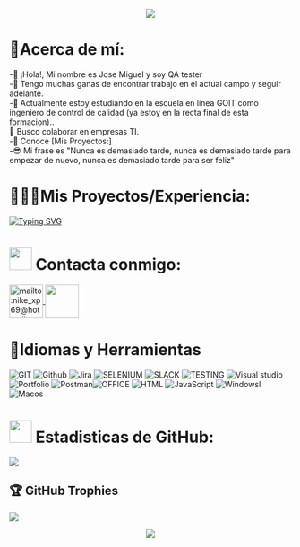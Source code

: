 


<p align="center">
<a href="https://github.com/JoseMiguell2023"><img src="https://i.postimg.cc/SNqtpS9J/3.png" /></a>

# 🐞Acerca de mí:
-👋 ¡Hola!, Mi nombre es Jose Miguel y soy QA tester <br>-👀 Tengo muchas ganas de encontrar trabajo en el actual campo y seguir adelante.<br>-🌱 Actualmente estoy estudiando en la escuela en línea GOIT como ingeniero de control de calidad (ya estoy en la recta final de esta formacion)..<br> 💞️ Busco colaborar en empresas TI.<br>-📄 Conoce [Mis Proyectos:] <br>-😎 Mi frase es "Nunca es demasiado tarde, nunca es demasiado tarde para empezar de nuevo, nunca es demasiado tarde para ser feliz"<br>

# 🕵🏻‍♀️Mis Proyectos/Experiencia:

<a href="https://git.io/typing-svg"><img src="https://readme-typing-svg.demolab.com?font=Fira+Code&weight=500&pause=1000&color=1A2FF7&center=FALSO&vCenter=FALSO&repeat=verdadero&random=FALSO&width=435&lines=Pr%C3%B3ximamente......" alt="Typing SVG" /></a>

    
#  <a href="https://github.com/JoseMiguell2023"><img src="https://user-images.githubusercontent.com/63050133/156777293-72a6e681-2582-4a9d-ad92-09d1181d47c7.gif" height="40" width="40" /></a> Contacta conmigo:
<p align="left">
  <a href="mailto:nike_xp69@hotmail.com" target="blank" ><img align="center" src="https://img.icons8.com/fluency/48/000000/apple-mail.png" alt="mailto:nike_xp69@hotmail.com" height="60" width="60"  </a>
      <a href="https://www.linkedin.com/in/jose-qatester" target="blank"><img align="center" src="https://img.icons8.com/fluency/48/000000/linkedin.png"  height="60" width="60"/></a>
    
# 🔨Idiomas y Herramientas
![GIT](https://img.shields.io/badge/Git-fc6d26?style=plastic&logo=git&logoColor=white) ![Github](https://camo.githubusercontent.com/01504daa1be08e9f944dd9de6e992d43c1f871770fa8fb2cf7ff6915d973f495/68747470733a2f2f696d672e736869656c64732e696f2f62616467652f4769744875622d3138313731373f7374796c653d666c61742d737175617265266c6f676f3d476974487562266c6f676f436f6c6f723d7768697465)  ![Jira](https://img.shields.io/badge/jira-%230A0FFF.svg?style=plastic&logo=jira&logoColor=white) ![SELENIUM](https://camo.githubusercontent.com/220bfa659f25bbd2668e922e1ca177c30f1db413a6a9b92addee4afe092335b4/68747470733a2f2f696d672e736869656c64732e696f2f62616467652f2d53656c656e69756d2d3035313232413f7374796c653d666c6174266c6f676f3d73656c656e69756d266c6f676f436f6c6f723d73656c656e69756d) ![SLACK](https://camo.githubusercontent.com/a5157770e95e37d0f3a416b611cf43398821fbbea0be539d6d13d3cb0b722397/68747470733a2f2f696d672e736869656c64732e696f2f62616467652f536c61636b2d3441313534423f6c6f676f3d736c61636b266c6f676f436f6c6f723d666666267374796c653d666c6174) ![TESTING](https://camo.githubusercontent.com/7c3ba3e2af123d32fcfa7388a5139a4a9f189a845c7179356463f8694f48431a/68747470733a2f2f696d672e736869656c64732e696f2f62616467652f52656163745f54657374696e675f4c6962726172792d3230323332412e737667)  ![Visual studio](https://camo.githubusercontent.com/1ca4fca85fcdf590edd7002c02ded299502daa79309d0656859b69d55a1c1fa9/68747470733a2f2f696d672e736869656c64732e696f2f62616467652f2d56697375616c25323053747564696f253230436f64652d3035313232413f7374796c653d666c6174266c6f676f3d76697375616c2d73747564696f2d636f6465266c6f676f436f6c6f723d303037414343) ![Portfolio](https://img.shields.io/badge/Portfolio-%23000000.svg?style=plastic&logo=firefox&logoColor=#FF7139) ![Postman](https://img.shields.io/badge/Postman-FF6C37?style=plastic&logo=postman&logoColor=white)![OFFICE](https://camo.githubusercontent.com/7908f4acf7c6ae023ea846ea7070dca81a2a3cab12e0991a895fa1ded90d80ee/68747470733a2f2f696d672e736869656c64732e696f2f62616467652f4d6963726f736f66742532304f66666963652d4438334230313f6c6f676f3d6d6963726f736f66746f6666696365266c6f676f436f6c6f723d666666267374796c653d666c6174) ![HTML](https://camo.githubusercontent.com/26a2d44d15ce047495fe82e6f07d5546a18d229326c87837ace066d930ee7385/68747470733a2f2f696d672e736869656c64732e696f2f62616467652f2d48544d4c2d3333333333333f7374796c653d666c6174266c6f676f3d48544d4c35) ![JavaScript](https://camo.githubusercontent.com/318695bb8bb3f74e026bb85d3b3a94aaf489017986ea5384d10a789617ec00ed/68747470733a2f2f696d672e736869656c64732e696f2f62616467652f4a6176615363726970742d4637444631453f7374796c653d666c61742d737175617265266c6f676f3d4a617661536372697074266c6f676f436f6c6f723d7768697465) ![Windowsl](https://camo.githubusercontent.com/fdc821b1bab3486c7e531d0280342a6ef52beeaccb81f06b4d8f55c41a961b31/68747470733a2f2f696d672e736869656c64732e696f2f62616467652f57696e646f77732d3030373844363f7374796c653d666c61742d737175617265266c6f676f3d57696e646f7773266c6f676f436f6c6f723d7768697465) ![Macos](https://camo.githubusercontent.com/d27e5ecb3d5fa6ffc97872f1ad6dbdd26c2f37fae68126962bf01dedce225ca8/68747470733a2f2f696d672e736869656c64732e696f2f62616467652f4d61634f532d3030303030303f7374796c653d666c61742d737175617265266c6f676f3d6d61634f53266c6f676f436f6c6f723d7768697465) 
# <a href="https://github.com/JoseMiguell2023"><img src="https://camo.githubusercontent.com/c0a1ff533f2a741658eb8a0551bd70fb541825ef55f07e8c761aa2795d2e0dfd/68747470733a2f2f6d656469612e67697068792e636f6d2f6d656469612f6959384352426451584f444a5343455249722f67697068792e676966" height="40" width="40" /></a> Estadisticas de GitHub:
![](https://github-readme-streak-stats.herokuapp.com/?user=JoseMiguell2023&theme=yeblu&hide_border=true)<br/>





## 🏆 GitHub Trophies
![](https://github-profile-trophy.vercel.app/?username=JoseMiguell2023&theme=nord&no-frame=false&no-bg=true&margin-w=4)

<p align="center">
<a href="https://github.com/JoseMiguell2023"><img src="https://raw.githubusercontent.com/hackerspider1/hackerspider1/main/code.gif" /></a>

 <a img src="https://camo.githubusercontent.com/9ba81032a90e589aec7871a0f749e60d90decb3969b22bc392a9bc8222656e9a/68747470733a2f2f696d672e736869656c64732e696f2f62616467652f2d73656c656e69756d2d253433423032413f7374796c653d666f722d7468652d6261646765266c6f676f3d73656c656e69756d266c6f676f436f6c6f723d7768697465" height="60" width="60" /></a>





